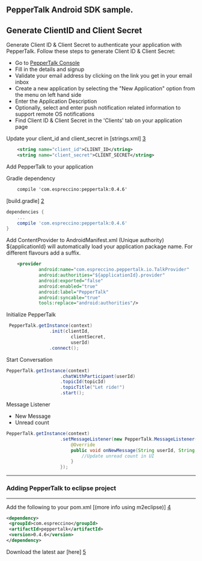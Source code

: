 PepperTalk Android SDK sample.
-----------------------------

## Generate ClientID and Client Secret
Generate Client ID & Client Secret to authenticate your application with PepperTalk. Follow these steps to generate Client ID & Client Secret:
* Go to [PepperTalk Console](https://console.getpeppertalk.com/dashboard/signup)
* Fill in the details and signup
* Validate your email address by clicking on the link you get in your email inbox
* Create a new application by selecting the "New Application" option from the menu on left hand side
* Enter the Application Description
* Optionally, select and enter push notification related information to support remote OS notifications
* Find Client ID & Client Secret in the 'Clients' tab on your application page

Update your client_id and client_secret in [strings.xml] [3]

```xml
    <string name="client_id">CLIENT_ID</string>
    <string name="client_secret">CLIENT_SECRET</string> 
```

Add PepperTalk to your application

Gradle dependency 
```xml
    compile 'com.espreccino:peppertalk:0.4.6'
```

[build.gradle] [2]

```groovy
dependencies {
    ...
    compile 'com.espreccino:peppertalk:0.4.6'
}
```

Add ContentProvider to AndroidManifest.xml (Unique authority)
${applicationId} will automatically load your application package name. For different flavours add a suffix.
```xml
    <provider
            android:name="com.espreccino.peppertalk.io.TalkProvider"
            android:authorities="${applicationId}.provider"
            android:exported="false"
            android:enabled="true"
            android:label="PepperTalk"
            android:syncable="true"
            tools:replace="android:authorities"/>
```
Initialize PepperTalk

```java
 PepperTalk.getInstance(context)
                .init(clientId,
                        clientSecret,
                        userId)
                .connect();
```

Start Conversation

```java
PepperTalk.getInstance(context)
                    .chatWithParticipant(userId)
                    .topicId(topicId)
                    .topicTitle("Let ride!")
                    .start();
```

Message Listener 
- New Message
- Unread count

```java
PepperTalk.getInstance(context)
                    .setMessageListener(new PepperTalk.MessageListener() {
                        @Override
                        public void onNewMessage(String userId, String topicId, int unreadCount) {
                            //Update unread count in UI
                        }
                    });
```

---
### Adding PepperTalk to eclipse project
---
Add the following to your pom.xml [(more info using m2eclipse)] [4]
```xml
<dependency>
 <groupId>com.espreccino</groupId>
 <artifactId>peppertalk</artifactId>
 <version>0.4.6</version>
</dependency>
````

Download the latest aar [here] [5]


[1]: https://console.getpeppertalk.com/ "PepperTalk"
[2]: https://github.com/Espreccino/PepperTalkAndroidSDK-Examples/blob/master/app/build.gradle "build.gralde"
[3]: https://github.com/Espreccino/PepperTalkAndroidSDK-Examples/blob/master/app/src/main/res/values/strings.xml#L6 "strings.xml"
[4]: http://books.sonatype.com/m2eclipse-book/reference/dependencies.html "m2eclipse"
[5]: https://oss.sonatype.org/content/repositories/snapshots/com/espreccino/peppertalk/ "PepperTalk SNAPSHOT"
